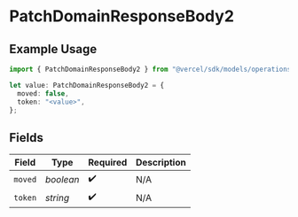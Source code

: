 # PatchDomainResponseBody2

## Example Usage

```typescript
import { PatchDomainResponseBody2 } from "@vercel/sdk/models/operations/patchdomain.js";

let value: PatchDomainResponseBody2 = {
  moved: false,
  token: "<value>",
};
```

## Fields

| Field              | Type               | Required           | Description        |
| ------------------ | ------------------ | ------------------ | ------------------ |
| `moved`            | *boolean*          | :heavy_check_mark: | N/A                |
| `token`            | *string*           | :heavy_check_mark: | N/A                |